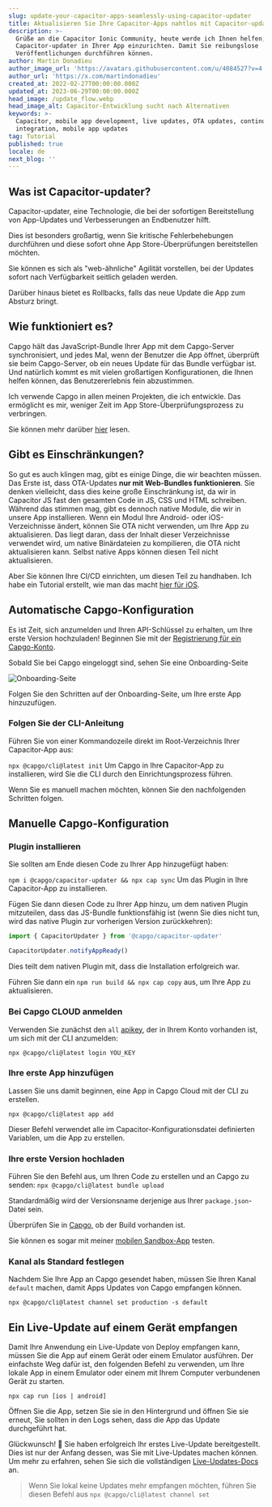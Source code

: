 ```yaml
---
slug: update-your-capacitor-apps-seamlessly-using-capacitor-updater
title: Aktualisieren Sie Ihre Capacitor-Apps nahtlos mit Capacitor-updater
description: >-
  Grüße an die Capacitor Ionic Community, heute werde ich Ihnen helfen,
  Capacitor-updater in Ihrer App einzurichten. Damit Sie reibungslose
  Veröffentlichungen durchführen können.
author: Martin Donadieu
author_image_url: 'https://avatars.githubusercontent.com/u/4084527?v=4'
author_url: 'https://x.com/martindonadieu'
created_at: 2022-02-27T00:00:00.000Z
updated_at: 2023-06-29T00:00:00.000Z
head_image: /update_flow.webp
head_image_alt: Capacitor-Entwicklung sucht nach Alternativen
keywords: >-
  Capacitor, mobile app development, live updates, OTA updates, continuous
  integration, mobile app updates
tag: Tutorial
published: true
locale: de
next_blog: ''
---
```

## Was ist Capacitor-updater?

Capacitor-updater, eine Technologie, die bei der sofortigen Bereitstellung von App-Updates und Verbesserungen an Endbenutzer hilft.

Dies ist besonders großartig, wenn Sie kritische Fehlerbehebungen durchführen und diese sofort ohne App Store-Überprüfungen bereitstellen möchten.

Sie können es sich als "web-ähnliche" Agilität vorstellen, bei der Updates sofort nach Verfügbarkeit seitlich geladen werden.

Darüber hinaus bietet es Rollbacks, falls das neue Update die App zum Absturz bringt.

## Wie funktioniert es?

Capgo hält das JavaScript-Bundle Ihrer App mit dem Capgo-Server synchronisiert, und jedes Mal, wenn der Benutzer die App öffnet, überprüft sie beim Capgo-Server, ob ein neues Update für das Bundle verfügbar ist. Und natürlich kommt es mit vielen großartigen Konfigurationen, die Ihnen helfen können, das Benutzererlebnis fein abzustimmen.

Ich verwende Capgo in allen meinen Projekten, die ich entwickle. Das ermöglicht es mir, weniger Zeit im App Store-Überprüfungsprozess zu verbringen.

Sie können mehr darüber [hier](https://capgo.app/) lesen.

## Gibt es Einschränkungen?

So gut es auch klingen mag, gibt es einige Dinge, die wir beachten müssen.
Das Erste ist, dass OTA-Updates __nur mit Web-Bundles funktionieren__.
Sie denken vielleicht, dass dies keine große Einschränkung ist, da wir in Capacitor JS fast den gesamten Code in JS, CSS und HTML schreiben.
Während das stimmen mag, gibt es dennoch native Module, die wir in unsere App installieren.
Wenn ein Modul Ihre Android- oder iOS-Verzeichnisse ändert, können Sie OTA nicht verwenden, um Ihre App zu aktualisieren.
Das liegt daran, dass der Inhalt dieser Verzeichnisse verwendet wird, um native Binärdateien zu kompilieren, die OTA nicht aktualisieren kann.
Selbst native Apps können diesen Teil nicht aktualisieren.

Aber Sie können Ihre CI/CD einrichten, um diesen Teil zu handhaben. Ich habe ein Tutorial erstellt, wie man das macht [hier für iOS](https://capgo.app/blog/automatic-capacitor-android-build-github-action/).

## Automatische Capgo-Konfiguration

Es ist Zeit, sich anzumelden und Ihren API-Schlüssel zu erhalten, um Ihre erste Version hochzuladen! Beginnen Sie mit der [Registrierung für ein Capgo-Konto](/register/).

Sobald Sie bei Capgo eingeloggt sind, sehen Sie eine Onboarding-Seite

![Onboarding-Seite](/onboarding_1_new.webp)

Folgen Sie den Schritten auf der Onboarding-Seite, um Ihre erste App hinzuzufügen.

### Folgen Sie der CLI-Anleitung

Führen Sie von einer Kommandozeile direkt im Root-Verzeichnis Ihrer Capacitor-App aus:

`npx @capgo/cli@latest init`
Um Capgo in Ihre Capacitor-App zu installieren, wird Sie die CLI durch den Einrichtungsprozess führen.

Wenn Sie es manuell machen möchten, können Sie den nachfolgenden Schritten folgen.

## Manuelle Capgo-Konfiguration

### Plugin installieren

Sie sollten am Ende diesen Code zu Ihrer App hinzugefügt haben:

`npm i @capgo/capacitor-updater && npx cap sync`
Um das Plugin in Ihre Capacitor-App zu installieren.

Fügen Sie dann diesen Code zu Ihrer App hinzu, um dem nativen Plugin mitzuteilen, dass das JS-Bundle funktionsfähig ist (wenn Sie dies nicht tun, wird das native Plugin zur vorherigen Version zurückkehren):

```js
import { CapacitorUpdater } from '@capgo/capacitor-updater'

CapacitorUpdater.notifyAppReady()
```

Dies teilt dem nativen Plugin mit, dass die Installation erfolgreich war.

Führen Sie dann ein `npm run build && npx cap copy` aus, um Ihre App zu aktualisieren.

### Bei Capgo CLOUD anmelden

Verwenden Sie zunächst den `all` [apikey](https://web.capgo.app/dashboard/apikeys/), der in Ihrem Konto vorhanden ist, um sich mit der CLI anzumelden:

`npx @capgo/cli@latest login YOU_KEY`

### Ihre erste App hinzufügen

Lassen Sie uns damit beginnen, eine App in Capgo Cloud mit der CLI zu erstellen.

`npx @capgo/cli@latest app add`

Dieser Befehl verwendet alle im Capacitor-Konfigurationsdatei definierten Variablen, um die App zu erstellen.

### Ihre erste Version hochladen

Führen Sie den Befehl aus, um Ihren Code zu erstellen und an Capgo zu senden:
`npx @capgo/cli@latest bundle upload`

Standardmäßig wird der Versionsname derjenige aus Ihrer `package.json`-Datei sein.

Überprüfen Sie in [Capgo](https://web.capgo.app/), ob der Build vorhanden ist.

Sie können es sogar mit meiner [mobilen Sandbox-App](https://capgo.app/app_mobile/) testen.

### Kanal als Standard festlegen

Nachdem Sie Ihre App an Capgo gesendet haben, müssen Sie Ihren Kanal `default` machen, damit Apps Updates von Capgo empfangen können.

`npx @capgo/cli@latest channel set production -s default`

## Ein Live-Update auf einem Gerät empfangen

Damit Ihre Anwendung ein Live-Update von Deploy empfangen kann, müssen Sie die App auf einem Gerät oder einem Emulator ausführen. Der einfachste Weg dafür ist, den folgenden Befehl zu verwenden, um Ihre lokale App in einem Emulator oder einem mit Ihrem Computer verbundenen Gerät zu starten.

    npx cap run [ios | android]

Öffnen Sie die App, setzen Sie sie in den Hintergrund und öffnen Sie sie erneut, Sie sollten in den Logs sehen, dass die App das Update durchgeführt hat.

Glückwunsch! 🎉 Sie haben erfolgreich Ihr erstes Live-Update bereitgestellt. Dies ist nur der Anfang dessen, was Sie mit Live-Updates machen können. Um mehr zu erfahren, sehen Sie sich die vollständigen [Live-Updates-Docs](/docs/plugin/cloud-mode/getting-started/) an.

> Wenn Sie lokal keine Updates mehr empfangen möchten, führen Sie diesen Befehl aus
`npx @capgo/cli@latest channel set`
